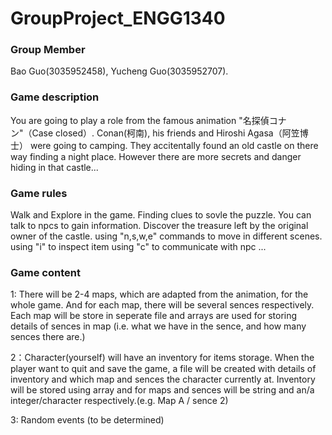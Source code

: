 # GroupProject_ENGG1340
### Group Member
Bao Guo(3035952458), Yucheng Guo(3035952707).
### Game description
You are going to play a role from the famous animation "名探偵コナン"（Case closed）. Conan(柯南), his friends and Hiroshi Agasa（阿笠博士） were going to camping. They accitentally found an old castle on there way finding a night place. However there are more secrets and danger hiding in that castle...
### Game rules
Walk and Explore in the game. Finding clues to sovle the puzzle. You can talk to npcs to gain information. Discover the treasure left by the original owner of the castle.
using "n,s,w,e" commands to move in different scenes.
using "i" to inspect item
using "c" to communicate with npc
...
### Game content
1: There will be 2-4 maps, which are adapted from the animation, for the whole game. And for each map, there will be several sences respectively. Each map will be          store in seperate file and arrays are used for storing details of sences in map (i.e. what we have in the sence, and how many sences there are.)

2：Character(yourself) will have an inventory for items storage. When the player want to quit and save the game, a file will be created with details of inventory and        which map and sences the character currently at. Inventory will be stored using array and for maps and sences will be string and an/a integer/character                  respectively.(e.g. Map A / sence 2)

3: Random events (to be determined)
